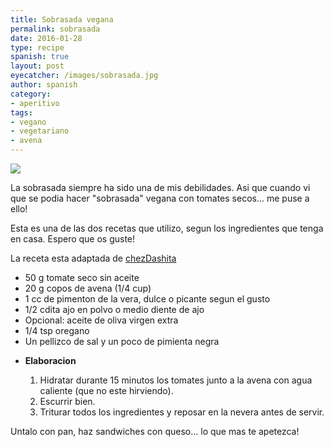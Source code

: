 ```yaml
---
title: Sobrasada vegana
permalink: sobrasada
date: 2016-01-28
type: recipe
spanish: true
layout: post
eyecatcher: /images/sobrasada.jpg
author: spanish
category: 
- aperitivo
tags: 
- vegano
- vegetariano
- avena
---
```

<img src="https://farm1.staticflickr.com/506/31552274532_b98a39cdd5_o_d.jpg"/>

La sobrasada siempre ha sido una de mis debilidades. Asi que cuando vi que se podia hacer "sobrasada" vegana con tomates secos... me puse a ello!

Esta es una de las dos recetas que utilizo, segun los ingredientes que tenga en casa. Espero que os guste! 

La receta esta adaptada de [chezDashita](http://chezDashita.blogspot.com)

<ul>
  <li>50 g tomate seco sin aceite</li>
  <li>20 g copos de avena (1/4 cup)</li>
  <li>1 cc de pimenton de la vera, dulce o picante segun el gusto</li>
  <li>1/2 cdita ajo en polvo o medio diente de ajo</li>
  <li>Opcional: aceite de oliva virgen extra</li>
  <li>1/4 tsp oregano</li>
  <li>Un pellizco de sal y un poco de pimienta negra</li> 
</ul>

* **Elaboracion** 

  1. Hidratar durante 15 minutos los tomates junto a la avena con agua caliente (que no este hirviendo).
  2. Escurrir bien. 
  3. Triturar todos los ingredientes y reposar en la nevera antes de servir.





Untalo con pan, haz sandwiches con queso... lo que mas te apetezca!


